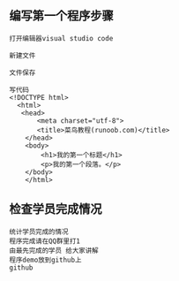 ## 编写第一个程序步骤
   
    打开编辑器visual studio code
 
    新建文件  

    文件保存

    写代码
    <!DOCTYPE html>
      <html>
       <head>
           <meta charset="utf-8">
           <title>菜鸟教程(runoob.com)</title>
        </head>
        <body>
            <h1>我的第一个标题</h1>
            <p>我的第一个段落。</p>
        </body>
        </html>

##  检查学员完成情况
    统计学员完成的情况 
    程序完成请在QQ群里打1
    由最先完成的学员 给大家讲解
    程序demo放到github上
    github 
            
    